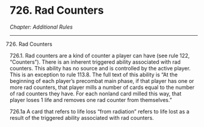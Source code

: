 # 726. Rad Counters

*Chapter: Additional Rules*

---

726. Rad Counters



726.1. Rad counters are a kind of counter a player can have (see rule 122, “Counters”). There is an inherent triggered ability associated with rad counters. This ability has no source and is controlled by the active player. This is an exception to rule 113.8. The full text of this ability is “At the beginning of each player’s precombat main phase, if that player has one or more rad counters, that player mills a number of cards equal to the number of rad counters they have. For each nonland card milled this way, that player loses 1 life and removes one rad counter from themselves.”



726.1a A card that refers to life loss “from radiation” refers to life lost as a result of the triggered ability associated with rad counters.



